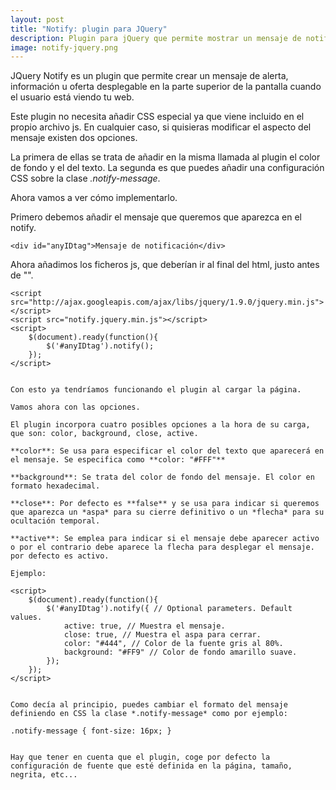 ```yaml
---
layout: post
title: "Notify: plugin para JQuery"
description: Plugin para jQuery que permite mostrar un mensaje de notificación fijado a la ventana de la página.
image: notify-jquery.png
---
```


JQuery Notify es un plugin que permite crear un mensaje de alerta, información u oferta desplegable en la parte superior de la pantalla cuando el usuario está viendo tu web.

Este plugin no necesita añadir CSS especial ya que viene incluido en el propio archivo js. En cualquier caso, si quisieras modificar el aspecto del mensaje existen dos opciones.

La primera de ellas se trata de añadir en la misma llamada al plugin el color de fondo y el del texto. La segunda es que puedes añadir una configuración CSS sobre la clase *.notify-message*.

Ahora vamos a ver cómo implementarlo.

Primero debemos añadir el mensaje que queremos que aparezca en el notify.

	<div id="anyIDtag">Mensaje de notificación</div>

Ahora añadimos los ficheros js, que deberían ir al final del html, justo antes de "<body>".


	<script src="http://ajax.googleapis.com/ajax/libs/jquery/1.9.0/jquery.min.js"></script>
	<script src="notify.jquery.min.js"></script>
	<script>
		$(document).ready(function(){
			$('#anyIDtag').notify();
		});
	</script>
```

Con esto ya tendríamos funcionando el plugin al cargar la página.

Vamos ahora con las opciones.

El plugin incorpora cuatro posibles opciones a la hora de su carga, que son: color, background, close, active.

**color**: Se usa para especificar el color del texto que aparecerá en el mensaje. Se especifica como **color: "#FFF"**

**background**: Se trata del color de fondo del mensaje. El color en formato hexadecimal.

**close**: Por defecto es **false** y se usa para indicar si queremos que aparezca un *aspa* para su cierre definitivo o un *flecha* para su ocultación temporal.

**active**: Se emplea para indicar si el mensaje debe aparecer activo o por el contrario debe aparece la flecha para desplegar el mensaje. por defecto es activo.

Ejemplo:

```
	<script>
		$(document).ready(function(){
			$('#anyIDtag').notify({ // Optional parameters. Default values.
				active: true, // Muestra el mensaje.
				close: true, // Muestra el aspa para cerrar.
				color: "#444", // Color de la fuente gris al 80%.
				background: "#FF9" // Color de fondo amarillo suave.
			});
		});
	</script>
```

Como decía al principio, puedes cambiar el formato del mensaje definiendo en CSS la clase *.notify-message* como por ejemplo:

```
	.notify-message { font-size: 16px; }
```

Hay que tener en cuenta que el plugin, coge por defecto la configuración de fuente que esté definida en la página, tamaño, negrita, etc...














